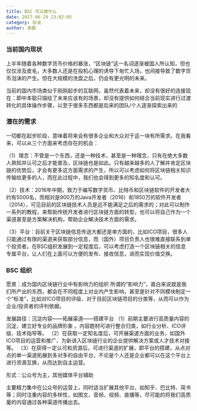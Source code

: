 ```yaml
---
title: BSC 可以做什么
date: 2017-06-29 23:02:05
category: 杂谈
author: 未眠
---
```


### 当前国内现状

上半年随着各种数字货币价格的暴涨，“区块链”这一名词逐渐被国人所认知，但也仅仅涉及皮毛，大多数人还是在投机心理的诱导下匆忙入场，也间接导致了数字货币泡沫的产生。但在大规模的洗盘之后，仍会有更光明的未来。

当前的国内市场类似于刚刚起步的互联网，虽然代表着未来，却没有很好的连接现在：即中本聪只描绘了未来应该有的场景，却没有提供如何结合当前现实进行过渡转化的具体操作步骤，以至于很多东西都是后来的团队/个人逐渐探索出来的


### 潜在的需求

一切都在起步阶段，意味着将来会有很多企业和大众对于这一块有所需求。在我看来，可以从三个方面来考虑存在的机会：

（1）理念：不管是一个东西，还是一种技术，甚至是一种理念，只有在绝大多数人熟知并认可之后才能普及，区块链也是如此。只有越来越多的人了解并肯定区块链的优势后，才会有更多这方面需求的产生，所以可以考虑如何将区块链相关知识传输给更多的人，而在此过程中，我们也会得到更多的知名度和认可。

（2）技术：2016年中期，致力于编写数字货币、比特币和区块链软件的开发者大约有5000名，而相对是900万的Java开发者（2016）和1850万的软件开发者（2014），可见目前的区块链技术人员是远不能满足之后的需求的；对此可以制作一系列的教程，来帮助传统开发者进行区块链方面的转型，也可以将自己作为一个渠道甚至是方案解决机构，帮助企业解决技术方面的需求。

（3）平台：目前关于区块链信息传送大都还是单方面的，比如ICO项目，很多人只能通过有限的渠道来获取部分信息，而（国外）项目负责人也很难直接联系到单个投资者。在BSC组织发展到一定程度后，可以考虑打造一个区块链相关的信息专属平台，让人们在上面可以方便的发布、接收信息，进而实现价值交换。


### BSC 组织

愿景：成为国内区块链行业中有影响力的组织
所谓的“影响力”，直白来说就是我们所产出的东西，都会在不同程度上对业内产生影响，甚至是针对不同模块制定一个“标准”，比如对ICO项目的评级、对于目前区块链项目的分类等，从而可以作为企业/投资者的评判依据。

发展路径：沉淀内容——拓展渠道——搭建平台
（1）前期主要进行高质量内容的沉淀，建立好专业的品牌形象 。内容题材可进行整合归类，如行业分析、ICO评级、技术指导等。
（2）在获取一定知名度后，可开展渠道方面的业务，如国外ICO项目的运营和推广、为新进入区块链行业的企业提供解决方案或人才技术对接等。
（3）在获得一定认可和资源后，可进行渠道的扩展，即平台的搭建，从点对点的单一渠道拓展到多对多的自由平台，不论是个人还是企业都可以在这个平台上进行资源互换，从而达到自主运营。

形式：公众号为主，其他媒体平台辅助

主要精力集中在公众号的运营上，同时适当扩展其他平台，如知乎、巴比特、简书等；同时注重内容的多样性，如图文、音频、视频、直播等，尽可能的将我们高质量的内容通过各种渠道传播出去。
